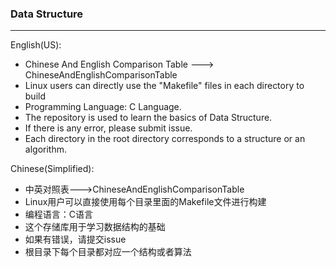 ### Data Structure

***

English(US):

+ Chinese And English Comparison Table ---> ChineseAndEnglishComparisonTable
+ Linux users can directly use the "Makefile" files in each directory to build
+ Programming Language: C Language.
+ The repository is used to learn the basics of Data Structure.
+ If there is any error, please submit issue.
+ Each directory in the root directory corresponds to a structure or an algorithm.

Chinese(Simplified):

+ 中英对照表--->ChineseAndEnglishComparisonTable
+ Linux用户可以直接使用每个目录里面的Makefile文件进行构建
+ 编程语言：C语言
+ 这个存储库用于学习数据结构的基础
+ 如果有错误，请提交issue
+ 根目录下每个目录都对应一个结构或者算法
